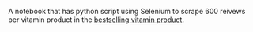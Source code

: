 A notebook that has python script using Selenium to scrape 600 reivews per vitamin product in the [bestselling vitamin product](https://ca.iherb.com/c/Vitamins?sr=2&noi=48&p=1).
